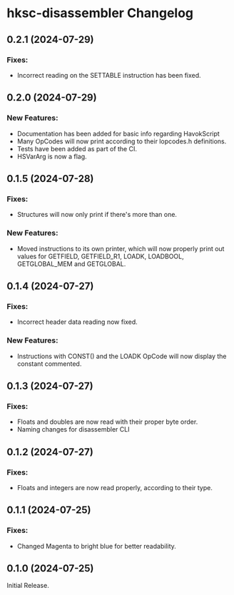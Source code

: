 # hksc-disassembler Changelog

## 0.2.1 (2024-07-29)
### Fixes:
- Incorrect reading on the SETTABLE instruction has been fixed.

## 0.2.0 (2024-07-29)
### New Features:
- Documentation has been added for basic info regarding HavokScript
- Many OpCodes will now print according to their lopcodes.h definitions.
- Tests have been added as part of the CI.
- HSVarArg is now a flag.

## 0.1.5 (2024-07-28)
### Fixes:
- Structures will now only print if there's more than one.
### New Features:
- Moved instructions to its own printer, which will now properly print out values for GETFIELD, GETFIELD_R1, LOADK, LOADBOOL, GETGLOBAL_MEM and GETGLOBAL.

## 0.1.4 (2024-07-27)
### Fixes:
- Incorrect header data reading now fixed.
### New Features:
- Instructions with CONST() and the LOADK OpCode will now display the constant commented.

## 0.1.3 (2024-07-27)
### Fixes:
- Floats and doubles are now read with their proper byte order.
- Naming changes for disassembler CLI

## 0.1.2 (2024-07-27)
### Fixes:
- Floats and integers are now read properly, according to their type.

## 0.1.1 (2024-07-25)
### Fixes:
- Changed Magenta to bright blue for better readability.

## 0.1.0 (2024-07-25)
Initial Release.